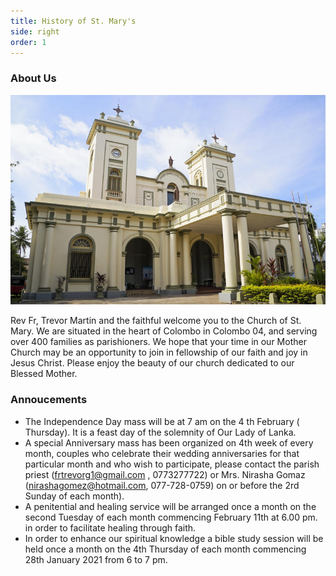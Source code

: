 ```yaml
---
title: History of St. Mary's
side: right
order: 1
---
```


### About Us

![St. Mary's Church](main.jpeg)

Rev Fr, Trevor Martin and the faithful welcome you to the Church of St. Mary. We are situated in the heart of Colombo in Colombo 04, and serving over 400 families as parishioners.   We hope that your time in our Mother Church may be an opportunity to join in fellowship of our faith and joy in Jesus Christ. Please enjoy the beauty of our church dedicated to our Blessed Mother.


### Annoucements 
- The Independence Day mass will be at 7 am on the 4 th February ( Thursday). It is a feast day of the solemnity of Our Lady of Lanka.
- A special Anniversary mass has been organized on 4th week of every month, couples who celebrate their wedding anniversaries for that particular month and who wish to participate, please contact the parish priest (frtrevorg1@gmail.com , 0773277722) or Mrs. Nirasha Gomaz (nirashagomez@hotmail.com, 077-728-0759) on or before the 2rd Sunday of each month).
- A penitential and healing service will be arranged once a month on the second Tuesday of each month commencing February 11th at 6.00 pm. in order to facilitate healing through faith.
- In order to enhance our spiritual knowledge a bible study session will be held once a month on the 4th Thursday of each month commencing 28th January 2021 from 6 to 7 pm.


